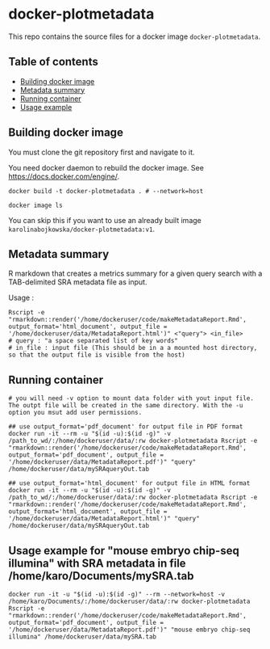 # docker-plotmetadata

This repo contains the source files for a docker image `docker-plotmetadata`.

## Table of contents
* [Building docker image](#Building-docker-image)
* [Metadata summary](#Metadata-summary)
* [Running container](#Running-container)
* [Usage example](#Usage-example)

## Building docker image

You must clone the git repository first and navigate to it. 

You need docker daemon to rebuild the docker image. See https://docs.docker.com/engine/.
```
docker build -t docker-plotmetadata . # --network=host

docker image ls 

```
You can skip this if you want to use an already built image `karolinabojkowska/docker-plotmetadata:v1`. 

## Metadata summary 

R markdown that creates a metrics summary for a given query search with a TAB-delimited SRA metadata file as input.

Usage :
```
Rscript -e "rmarkdown::render('/home/dockeruser/code/makeMetadataReport.Rmd', output_format='html_document', output_file = '/home/dockeruser/data/MetadataReport.html')" <"query"> <in_file>
# query : "a space separated list of key words"
# in_file : input file (This should be in a a mounted host directory, so that the output file is visible from the host)

```
## Running container
```
# you will need -v option to mount data folder with yout input file. The outpt file will be created in the same directory. With the -u option you msut add user permissions.

## use output_format='pdf_document' for output file in PDF format
docker run -it --rm -u "$(id -u):$(id -g)" -v /path_to_wd/:/home/dockeruser/data/:rw docker-plotmetadata Rscript -e "rmarkdown::render('/home/dockeruser/code/makeMetadataReport.Rmd', output_format='pdf_document', output_file = '/home/dockeruser/data/MetadataReport.pdf')" "query" /home/dockeruser/data/mySRAqueryOut.tab

## use output_format='html_document' for output file in HTML format
docker run -it --rm -u "$(id -u):$(id -g)" -v /path_to_wd/:/home/dockeruser/data/:rw docker-plotmetadata Rscript -e "rmarkdown::render('/home/dockeruser/code/makeMetadataReport.Rmd', output_format='html_document', output_file = '/home/dockeruser/data/MetadataReport.html')" "query" /home/dockeruser/data/mySRAqueryOut.tab

```
## Usage example for "mouse embryo chip-seq illumina" with SRA metadata in file /home/karo/Documents/mySRA.tab
```
docker run -it -u "$(id -u):$(id -g)" --rm --network=host -v /home/karo/Documents/:/home/dockeruser/data/:rw docker-plotmetadata Rscript -e "rmarkdown::render('/home/dockeruser/code/makeMetadataReport.Rmd', output_format='pdf_document', output_file = '/home/dockeruser/data/MetadataReport.pdf')" "mouse embryo chip-seq illumina" /home/dockeruser/data/mySRA.tab
```


